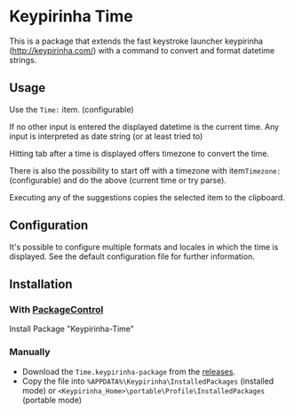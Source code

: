 Keypirinha Time
=======================

This is a package that extends the fast keystroke launcher keypirinha (http://keypirinha.com/) with
a command to convert and format datetime strings.

## Usage

Use the `Time:` item. (configurable)

If no other input is entered the displayed datetime is the current time.
Any input is interpreted as date string (or at least tried to)

Hitting tab after a time is displayed offers timezone to convert the time.

There is also the possibility to start off with a timezone with item`Timezone:`
(configurable) and do the above (current time or try parse).

Executing any of the suggestions copies the selected item to the clipboard.

## Configuration

It's possible to configure multiple formats and locales in which the time is displayed. See the
default configuration file for further information.

## Installation

### With [PackageControl](https://github.com/ueffel/Keypirinha-PackageControl)

Install Package "Keypirinha-Time"

### Manually

* Download the `Time.keypirinha-package` from the [releases](https://github.com/ueffel/Keypirinha-Time/releases/latest).
* Copy the file into `%APPDATA%\Keypirinha\InstalledPackages` (installed mode) or
  `<Keypirinha_Home>\portable\Profile\InstalledPackages` (portable mode)
